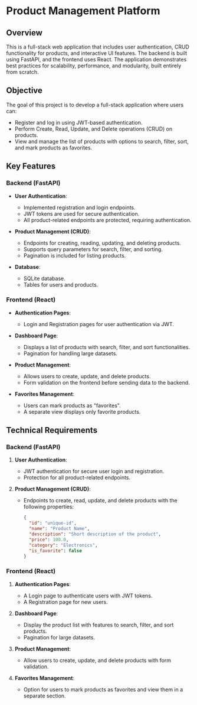 
# Product Management Platform


## Overview

This is a full-stack web application that includes user authentication, CRUD functionality for products, and interactive UI features. The backend is built using FastAPI, and the frontend uses React. The application demonstrates best practices for scalability, performance, and modularity, built entirely from scratch.

## Objective

The goal of this project is to develop a full-stack application where users can:
- Register and log in using JWT-based authentication.
- Perform Create, Read, Update, and Delete operations (CRUD) on products.
- View and manage the list of products with options to search, filter, sort, and mark products as favorites.

## Key Features

### Backend (FastAPI)

- **User Authentication**: 
  - Implemented registration and login endpoints.
  - JWT tokens are used for secure authentication.
  - All product-related endpoints are protected, requiring authentication.

- **Product Management (CRUD)**:
  - Endpoints for creating, reading, updating, and deleting products.
  - Supports query parameters for search, filter, and sorting.
  - Pagination is included for listing products.

- **Database**:
  - SQLite database.
  - Tables for users and products.

### Frontend (React)

- **Authentication Pages**:
  - Login and Registration pages for user authentication via JWT.

- **Dashboard Page**:
  - Displays a list of products with search, filter, and sort functionalities.
  - Pagination for handling large datasets.

- **Product Management**:
  - Allows users to create, update, and delete products.
  - Form validation on the frontend before sending data to the backend.

- **Favorites Management**:
  - Users can mark products as "favorites".
  - A separate view displays only favorite products.

## Technical Requirements

### Backend (FastAPI)
1. **User Authentication**: 
   - JWT authentication for secure user login and registration.
   - Protection for all product-related endpoints.

2. **Product Management (CRUD)**:
   - Endpoints to create, read, update, and delete products with the following properties:
     ```json
     {
       "id": "unique-id",
       "name": "Product Name",
       "description": "Short description of the product",
       "price": 100.0,
       "category": "Electronics",
       "is_favorite": false
     }
     ```

### Frontend (React)
1. **Authentication Pages**:
   - A Login page to authenticate users with JWT tokens.
   - A Registration page for new users.

2. **Dashboard Page**:
   - Display the product list with features to search, filter, and sort products.
   - Pagination for large datasets.

3. **Product Management**:
   - Allow users to create, update, and delete products with form validation.
   
4. **Favorites Management**:
   - Option for users to mark products as favorites and view them in a separate section.
